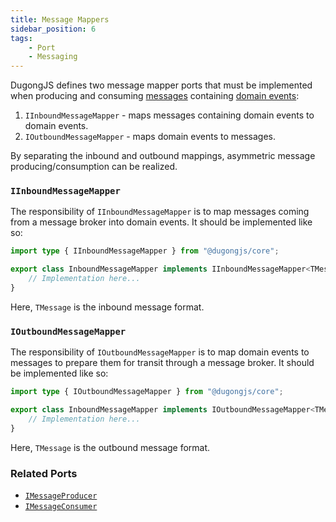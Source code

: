 ```yaml
---
title: Message Mappers
sidebar_position: 6
tags:
    - Port
    - Messaging
---
```


DugongJS defines two message mapper ports that must be implemented when producing and consuming [messages](../core-concepts/messages.md) containing [domain events](../core-concepts/domain-events.md):

1. `IInboundMessageMapper` - maps messages containing domain events to domain events.
2. `IOutboundMessageMapper` - maps domain events to messages.

By separating the inbound and outbound mappings, asymmetric message producing/consumption can be realized.

### `IInboundMessageMapper`

The responsibility of `IInboundMessageMapper` is to map messages coming from a message broker into domain events. It should be implemented like so:

```typescript
import type { IInboundMessageMapper } from "@dugongjs/core";

export class InboundMessageMapper implements IInboundMessageMapper<TMessage> {
    // Implementation here...
}
```

Here, `TMessage` is the inbound message format.

### `IOutboundMessageMapper`

The responsibility of `IOutboundMessageMapper` is to map domain events to messages to prepare them for transit through a message broker. It should be implemented like so:

```typescript
import type { IOutboundMessageMapper } from "@dugongjs/core";

export class InboundMessageMapper implements IOutboundMessageMapper<TMessage> {
    // Implementation here...
}
```

Here, `TMessage` is the outbound message format.

### Related Ports

- [`IMessageProducer`](./message-producer.md)
- [`IMessageConsumer`](./message-consumer.md)
